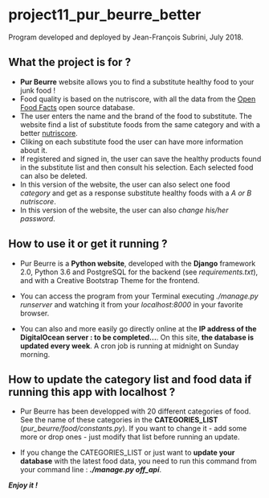 # project11_pur_beurre_better

Program developed and deployed by Jean-François Subrini, July 2018.



## What the project is for ?

* **Pur Beurre** website allows you to find a substitute healthy food to your junk food !
* Food quality is based on the nutriscore, with all the data from the [Open Food Facts](https://fr.openfoodfacts.org) open source database.
* The user enters the name and the brand of the food to substitute. The website find a list of substitute foods from the same category and with a better [nutriscore](https://fr.openfoodfacts.org/score-nutritionnel-france).
* Cliking on each substitute food the user can have more information about it.
* If registered and signed in, the user can save the healthy products found in the substitute list and then consult his selection. Each selected food can also be deleted.
* In this version of the website, the user can also select one food *category* and get as a response substitute healthy foods with a *A or B nutriscore*.
* In this version of the website, the user can also *change his/her password*.


## How to use it or get it running ?

* Pur Beurre is a **Python website**, developed with the **Django** framework 2.0, Python 3.6 and PostgreSQL for the backend (see *requirements.txt*), and with a Creative Bootstrap Theme for the frontend.

* You can access the program from your Terminal executing *./manage.py runserver* and watching it from your *localhost:8000* in your favorite browser.

* You can also and more easily go directly online at the **IP address of the DigitalOcean server : to be completed...**. On this site, **the database is updated every week**. A cron job is running at midnight on Sunday morning.


## How to update the category list and food data if running this app with localhost ?

* Pur Beurre has been developped with 20 different categories of food. See the name of these categories in the **CATEGORIES_LIST** (*pur_beurre/food/constants.py*). If you want to change it - add some more or drop ones - just modify that list before running an update. 

* If you change the CATEGORIES_LIST or just want to **update your database** with the latest food data, you need to run this command from your command line : ***./manage.py off_api***.


***Enjoy it !***